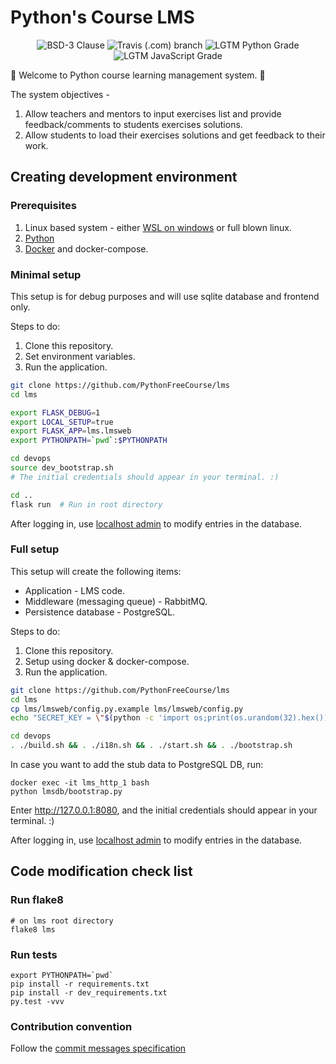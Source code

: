 # Python's Course LMS

<p align="center">
  <img title="BSD-3 Clause" src="https://img.shields.io/github/license/PythonFreeCourse/LMS.svg">
  <img title="Travis (.com) branch" src="https://img.shields.io/travis/com/PythonFreeCourse/LMS/master.svg">
  <img title="LGTM Python Grade" src="https://img.shields.io/lgtm/grade/python/github/PythonFreeCourse/LMS.svg">
  <img title="LGTM JavaScript Grade" src="https://img.shields.io/lgtm/grade/javascript/github/PythonFreeCourse/LMS.svg">
</p>

👋 Welcome to Python course learning management system. 🐍

The system objectives - 
1. Allow teachers and mentors to input exercises list and provide feedback/comments to students exercises solutions.
2. Allow students to load their exercises solutions and get feedback to their work.

## Creating development environment
### Prerequisites
1. Linux based system - either [WSL on windows](https://docs.microsoft.com/en-us/windows/wsl/install-win10) or full blown linux.
2. [Python](https://www.python.org/downloads/release/python-385/) 
3. [Docker](https://docs.docker.com/docker-for-windows/install/) and docker-compose.

### Minimal setup
This setup is for debug purposes and will use sqlite database and frontend only.

Steps to do:
1. Clone this repository.
2. Set environment variables.
3. Run the application.

```bash
git clone https://github.com/PythonFreeCourse/lms
cd lms

export FLASK_DEBUG=1
export LOCAL_SETUP=true
export FLASK_APP=lms.lmsweb
export PYTHONPATH=`pwd`:$PYTHONPATH

cd devops
source dev_bootstrap.sh
# The initial credentials should appear in your terminal. :)

cd ..
flask run  # Run in root directory
```

After logging in, use [localhost admin](https://127.0.0.1:5000/admin) to modify entries in the database.


### Full setup
This setup will create the following items:
* Application - LMS code.
* Middleware (messaging queue) - RabbitMQ.
* Persistence database - PostgreSQL.

Steps to do:

1. Clone this repository.
2. Setup using docker & docker-compose.
3. Run the application.

```bash
git clone https://github.com/PythonFreeCourse/lms
cd lms
cp lms/lmsweb/config.py.example lms/lmsweb/config.py
echo "SECRET_KEY = \"$(python -c 'import os;print(os.urandom(32).hex())')\"" >> lms/lmsweb/config.py

cd devops
. ./build.sh && . ./i18n.sh && . ./start.sh && . ./bootstrap.sh
```

In case you want to add the stub data to PostgreSQL DB, run:
```
docker exec -it lms_http_1 bash
python lmsdb/bootstrap.py
```

Enter http://127.0.0.1:8080, and the initial credentials should appear in your terminal. :)

After logging in, use [localhost admin](https://127.0.0.1:8080/admin) to modify entries in the database.


## Code modification check list
### Run flake8 
```
# on lms root directory
flake8 lms
```
### Run tests
```
export PYTHONPATH=`pwd`
pip install -r requirements.txt
pip install -r dev_requirements.txt
py.test -vvv
```
### Contribution convention
Follow the [commit messages specification](https://www.conventionalcommits.org/en/v1.0.0/)
